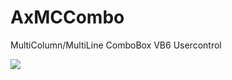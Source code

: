 # AxMCCombo

MultiColumn/MultiLine ComboBox VB6 Usercontrol

![](https://user-images.githubusercontent.com/61160830/143620420-cb1045f5-f713-4309-acbf-75aa2c16d9e3.png)
